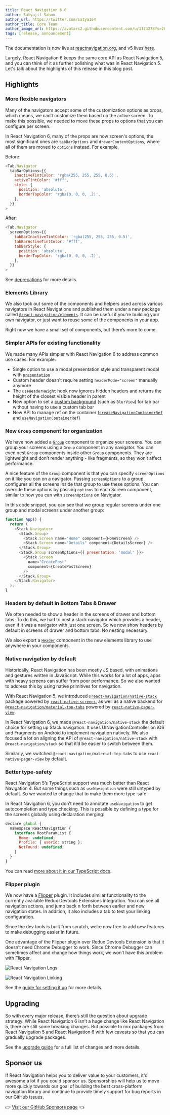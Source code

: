 ```yaml
---
title: React Navigation 6.0
author: Satyajit Sahoo
author_url: https://twitter.com/satya164
author_title: Core Team
author_image_url: https://avatars2.githubusercontent.com/u/1174278?s=200&v=4
tags: [release, announcement]
---
```


The documentation is now live at [reactnavigation.org](https://reactnavigation.org), and v5 lives [here](/docs/5.x/getting-started).

Largely, React Navigation 6 keeps the same core API as React Navigation 5, and you can think of it as further polishing what was in React Navigation 5. Let's talk about the highlights of this release in this blog post.

<!--truncate-->

## Highlights

### More flexible navigators

Many of the navigators accept some of the customization options as props, which means, we can’t customize them based on the active screen. To make this possible, we needed to move these props to options that you can configure per screen.

In React Navigation 6, many of the props are now screen's options, the most significant ones are `tabBarOptions` and `drawerContentOptions`, where all of them are moved to `options` instead. For example,

Before:

```js
<Tab.Navigator
  tabBarOptions={{
    inactiveTintColor: 'rgba(255, 255, 255, 0.5)',
    activeTintColor: '#fff',
    style: {
      position: 'absolute',
      borderTopColor: 'rgba(0, 0, 0, .2)',
    },
  }}
>
```

After:

```js
<Tab.Navigator
  screenOptions={{
    tabBarInactiveTintColor: 'rgba(255, 255, 255, 0.5)',
    tabBarActiveTintColor: '#fff',
    tabBarStyle: {
      position: 'absolute',
      borderTopColor: 'rgba(0, 0, 0, .2)',
    },
  }}
>
```

See [deprecations](/docs/upgrading-from-5.x#deprecations) for more details.

### Elements Library

We also took out some of the components and helpers used across various navigators in React Navigations and published them under a new package called [`@react-navigation/elements`](/docs/elements). It can be useful if you're building your own navigator, or just want to reuse some of the components in your app.

Right now we have a small set of components, but there’s more to come.

### Simpler APIs for existing functionality

We made many APIs simpler with React Navigation 6 to address common use cases. For example:

- Single option to use a modal presentation style and transparent modal with [`presentation`](/docs/stack-navigator#presentation)
- Custom header doesn't require setting `headerMode="screen"` manually anymore
- The `useHeaderHeight` hook now ignores hidden headers and returns the height of the closest visible header in parent
- New option to set a [custom background](/docs/bottom-tab-navigator#tabbarbackground) (such as `BlurView`) for tab bar without having to use a custom tab bar
- New API to manage ref on the container [(`createNavigationContainerRef` and `useNavigationContainerRef`)](/docs/navigating-without-navigation-prop)

### New `Group` component for organization

We have now added a [`Group`](/docs/group) component to organize your screens. You can group your screens using a `Group` component in any navigator. You can even nest `Group` components inside other `Group` components. They are lightweight and don’t render anything - like fragments, so they won’t affect performance.

A nice feature of the `Group` component is that you can specify `screenOptions` on it like you can on a navigator. Passing `screenOptions` to a group configures all the screens inside that group to use these options. You can override these options by passing `options` to each Screen component, similar to how you can with `screenOptions` on Navigator.

In this code snippet, you can see that we group regular screens under one group and modal screens under another group:

```js
function App() {
  return (
    <Stack.Navigator>
      <Stack.Group>
        <Stack.Screen name="Home" component={HomeScreen} />
        <Stack.Screen name="Details" component={DetailsScreen} />
      </Stack.Group>
      <Stack.Group screenOptions={{ presentation: 'modal' }}>
        <Stack.Screen
          name="CreatePost"
          component={CreatePostScreen}
        />
      </Stack.Group>
    </Stack.Navigator>
  );
}
```

### Headers by default in Bottom Tabs & Drawer

We often needed to show a header in the screens of drawer and bottom tabs. To do this, we had to nest a stack navigator which provides a header, even if it was a navigator with just one screen. So we now show headers by default in screens of drawer and bottom tabs. No nesting necessary.

We also export a [`Header`](/docs/elements#header) component in the new elements library to use anywhere in your components.

### Native navigation by default

Historically, React Navigation has been mostly JS based, with animations and gestures written in JavaScript. While this works for a lot of apps, apps with heavy screens can suffer from poor performance. So we also wanted to address this by using native primitives for navigation.

With React Navigation 5, we introduced [`@react-navigation/native-stack`](/docs/native-stack-navigator) package powered by [`react-native-screens`](https://github.com/software-mansion/react-native-screens), as well as a native backend for [`@react-navigation/material-top-tabs`](/docs/material-top-tab-navigator) powered by [`react-native-pager-view`](https://github.com/callstack/react-native-pager-view).

In React Navigation 6, we made `@react-navigation/native-stack` the default choice for setting up Stack navigation. It uses UINavigationController on iOS and Fragments on Android to implement navigation natively. We also focused a lot on aligning the API of `@react-navigation/native-stack` with `@react-navigation/stack` so that it’d be easier to switch between them.

Similarly, we switched `@react-navigation/material-top-tabs` to use `react-native-pager-view` by default.

### Better type-safety

React Navigation 5’s TypeScript support was much better than React Navigation 4. But some things such as `useNavigation` were still untyped by default. So we wanted to change that to make them more type-safe.

In React Navigation 6, you don’t need to annotate `useNavigation` to get autocompletion and type checking. This is possible by defining a type for the screens globally using declaration merging:

```js
declare global {
  namespace ReactNavigation {
    interface RootParamList {
      Home: undefined;
      Profile: { userId: string };
      NotFound: undefined;
    }
  }
}
```

You can read [more about it in our TypeScript docs](/docs/typescript#specifying-default-types-for-usenavigation-link-ref-etc).

### Flipper plugin

We now have a [Flipper](https://fbflipper.com/) plugin. It includes similar functionality to the currently available Redux Devtools Extensions integration. You can see all navigation actions, and jump back n forth between earlier and new navigation states. In addition, it also includes a tab to test your linking configuration.

Since the dev tools is built from scratch, we’re now free to add new features to make debugging easier in future.

One advantage of the Flipper plugin over Redux Devtools Extension is that it doesn’t need Chrome Debugger to work. Since Chrome Debugger can sometimes affect and change how things work, we won’t have this problem with Flipper.

![React Navigation Logs](/assets/devtools/flipper-plugin-logs.png)

![React Navigation Linking](/assets/devtools/flipper-plugin-linking.png)

See the [guide for setting it up](/docs/devtools#useflipper) for more details.

## Upgrading

So with every major release, there’s still the question about upgrade strategy. While React Navigation 6 isn’t a huge change like React Navigation 5, there are still some breaking changes. But possible to mix packages from React Navigation 5 and React Navigation 6 with few caveats so that you can gradually upgrade packages.

See the [upgrade guide](/docs/upgrading-from-5.x) for a full list of changes and more details.

## Sponsor us

If React Navigation helps you to deliver value to your customers, it'd awesome a lot if you could sponsor us. Sponsorships will help us to move more quickly towards our goal of building the best cross-platform navigation library and continue to provide timely support for bug reports in our GitHub issues.

👉 [Visit our GitHub Sponsors page](https://github.com/sponsors/react-navigation) 👈

